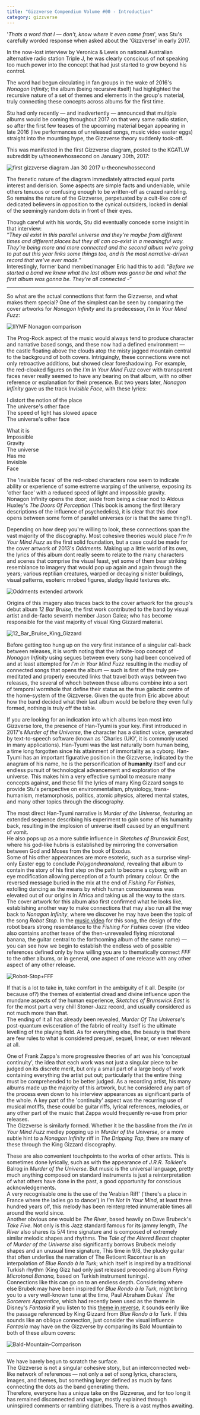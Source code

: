 ```yaml
---
title: "Gizzverse Compendium Volume #00 - Introduction"
category: gizzverse
---
```


'_Thats a word that I — don't, know where it even came from_'<!--snippet-->, was Stu's carefully worded response when asked about the 'Gizzverse' in early 2017.

In the now-lost interview by Veronica & Lewis on national Australian alternative radio station Triple J, he was clearly conscious of not speaking too much power into the concept that had just started to grow beyond his control.  

The word had begun circulating in fan groups in the wake of 2016's _Nonagon Infinity_; the album (being recursive itself) had highlighted the recursive nature of a set of themes and elements in the group's material, truly connecting these concepts across albums for the first time.

Stu had only recently — and inadvertently — announced that multiple albums would be coming throughout 2017 on that very same radio station, so after the first few teases of the upcoming material began appearing in late 2016 (live performances of unreleased songs, music video easter eggs) straight into the mounting hype, the Gizzverse theory suddenly took-off.

This was manifested in the first Gizzverse diagram, posted to the KGATLW subreddit by u/theonewhossecond on January 30th, 2017:

![first gizzverse diagram Jan 30 2017 u-theonewhossecond](https://user-images.githubusercontent.com/114916472/209906751-cb58a7af-a655-4a87-b8c9-701feeba6071.jpg)

The frenetic nature of the diagram immediately attracted equal parts interest and derision. Some aspects are simple facts and undeniable, while others tenuous or confusing enough to be written-off as crazed rambling. So remains the nature of the Gizzverse, perpetuated by a cult-like core of dedicated believers in opposition to the cynical outsiders, locked in denial of the seemingly random dots in front of their eyes.

Though careful with his words, Stu did eventually concede some insight in that interview:  
“_They all exist in this parallel universe and they're maybe from different times and different places but they all can co-exist in a meaningful way. They’re being more and more connected and the second album we’re going to put out this year links some things too, and is the most narrative-driven record that we’ve ever made._”  
Interestingly, former band member/manager Eric had this to add:
“_Before we started a band we knew what the last album was gonna be and what the first album was gonna be. They’re all connected -_”

---

So what are the actual connections that form the Gizzverse, and what makes them special? One of the simplest can be seen by comparing the cover artworks for _Nonagon Infinity_ and its predecessor, _I’m In Your Mind Fuzz_:

![IIYMF Nonagon comparison](https://user-images.githubusercontent.com/114916472/209906803-95a25f3b-2728-4124-a7c6-31c0ddb334d3.png)


The Prog-Rock aspect of the music would always tend to produce character and narrative based songs, and these now had a defined environment — the castle floating above the clouds atop the misty jagged mountain central to the background of both covers.
Intriguingly, these connections were not only retroactive additions, but showed clear foreshadowing. For example, the red-cloaked figures on the _I'm In Your Mind Fuzz_ cover with transparent faces never really seemed to have any bearing on that album, with no other reference or explanation for their presence. But two years later, _Nonagon Infinity_ gave us the track _Invisible Face_, with these lyrics:

I distort the notion of the place  
The universe's other face  
The speed of light has slowed apace  
The universe's other face  

What it is  
Impossible  
Gravity  
The universe  
Has me  
Invisible  
Face  

The 'invisible faces' of the red-robed characters now seem to indicate ability or experience of some extreme warping of the universe, exposing its 'other face' with a reduced speed of light and impossible gravity.  
Nonagon Infinity opens the door; aside from being a clear nod to Aldous Huxley's _The Doors Of Perception_ (This book is among the first literary descriptions of the influence of psychedelics), it is clear that this door opens between some form of parallel universes (or is that the same thing?).

Depending on how deep you're willing to look, these connections span the vast majority of the discography. Most cohesive theories would place _I'm In Your Mind Fuzz_ as the first solid foundation, but a case could be made for the cover artwork of 2013's _Oddments_. Making up a little world of its own, the lyrics of this album dont really seem to relate to the many characters and scenes that comprise the visual feast, yet some of them bear striking resemblance to imagery that would pop up again and again through the years; various reptilian creatures, warped or decaying sinister buildings, visual patterns, esoteric mrobed figures, sludgy liquid textures etc.

![Oddments extended artwork](https://user-images.githubusercontent.com/114916472/209906936-047e6c1b-5fc0-4a2a-990f-328ef71584f5.png)


Origins of this imagery also traces back to the cover artwork for the group's debut album _12 Bar Bruise_, the first work contributed to the band by visual artist and de-facto seventh member Jason Galea; who has become responsible for the vast majority of visual King Gizzard material.  

![12_Bar_Bruise_King_Gizzard](https://user-images.githubusercontent.com/114916472/209906958-058f16e3-2b07-4e01-822c-b48aa7f24c6f.jpg)


Before getting too hung up on the very first instance of a singular call-back between releases, it is worth noting that the infinite-loop concept of _Nonagon Infinity_ using segues between every song had been conceived of and at least attempted for _I'm in Your Mind Fuzz_  resulting in the medley of connected songs that opens the album — such is first of the truly pre-meditated and properly executed links that travel both ways between two releases, the several of whoch between these albums combine into a sort of temporal wormhole that define their status as the true galactic centre of the home-system of the Gizzverse.
Given the quote from Eric above about how the band decided what their last album would be before they even fully formed, nothing is truly off the table.

If you are looking for an indication into which albums lean most into Gizzverse lore, the presence of Han-Tyumi is your key. First introduced in 2017's _Murder of the Universe_, the character has a distinct voice, generated by text-to-speech software (known as 'Charles (UK)', it is commonly used in many applications). Han-Tyumi was the last naturally born human being, a time long forgotten since his attainment of immortality as a cyborg. Han-Tyumi has an important figurative position in the Gizzverse, indicated by the anagram of his name, he is the personification of **humanity** itself and our endless pursuit of technological advancement and exploration of the universe. This makes him a very effective symbol to measure many concepts against, and these fill the lyrics of many King Gizzard songs to provide Stu's perspective on environmentalism, physiology, trans-humanism, metamorphosis, politics, atomic physics, altered mental states, and many other topics through the discography.

The most direct Han-Tyumi narrative is _Murder of the Universe_, featuring an extended sequence describing his experiment to gain some of his humanity back, resulting in the implosion of universe itself caused by an engulfment of vomit.  
He also pops up as a more subtle influence in _Sketches of Brunswick East_, where his god-like hubris is established by mirroring the conversation between God and Moses from the book of Exodus.  
Some of his other appearances are more esoteric, such as a surprise vinyl-only Easter egg to conclude _Polygondwanaland_, revealing that album to contain the story of his first step on the path to become a cyborg; with an eye modification allowing perception of a fourth primary colour.  Or the reversed message buried in the mix at the end of _Fishing For Fishies_, extolling dancing as the means by which human consciousness was elevated out of our origins in Africa and taking us all the way to the stars.  
The cover artwork for this album also first confirmed what he looks like, establishing another way to make connections that may also run all the way back to _Nonagon Infinity_, where we discover he may have been the topic of the song _Robot Stop_. In the [music video](https://www.youtube.com/watch?v=9p_Si21ig7c&t=185s) for this song, the design of the robot bears strong resemblance to the _Fishing For Fishies_ cover (the video also contains another tease of the then-unrevealed flying microtonal banana, the guitar central to the forthcoming album of the same name) — you can see how we begin to establish the endless web of possible references defined only by how willing you are to thematically connect _FFF_ to the other albums, or in general, one aspect of one release with any other aspect of any other release.

![Robot-Stop+FFF](https://user-images.githubusercontent.com/114916472/209906981-2fa21a7e-ca87-411d-af95-5ceabcf3dd35.png)

If that is a lot to take in, take comfort in the ambiguity of it all. Despite (or because of?) the themes of existential dread and divine influence upon the mundane aspects of the human experience, _Sketches of Brunswick East_ is for the most part a very chill Stoner-Jazz record, and usually considered as not much more than that.  
The ending of it all has already been revealed, _Murder Of The Universe_'s post-quantum evisceration of the fabric of reality itself is the ultimate levelling of the playing field. As for everything else, the beauty is that there are few rules to what is considered prequel, sequel, linear, or even relevant at all.  

One of Frank Zappa's more progressive theories of art was his 'conceptual continuity', the idea that each work was not just a singular piece to be judged on its discrete merit, but only a small part of a large body of work containing everything the artist put out; particularly that the entire thing must be comprehended to be better judged. As a recording artist, his many albums made up the majority of this artwork, but he considered any part of the process even down to his interview appearances as significant parts of the whole. A key part of the 'continuity' aspect was the recurring use of musical motiffs, these could be guitar riffs, lyrical references, melodies, or any other part of the music that Zappa would frequently re-use from prior releases.  
The Gizzverse is similarly formed. Whether it be the bassline from the _I'm In Your Mind Fuzz_ medley popping up in _Murder of the Universe_, or a more subtle hint to a _Nonagon Infinity_ riff in _The Dripping Tap_, there are many of these through the King Gizzard discography.
  
These are also convenient touchpoints to the works of other artists. This is sometimes done lyrically, such as with the appearance of _J.R.R. Tolkien_'s Balrog in _Murder of the Universe_. But music is the universal language, pretty much anything composed on standard instruments is just a reinterpretation of what others have done in the past, a good opportunity for conscious acknowledgements.  
A very recognisable one is the use of the 'Arabian Riff' ('there's a place in France where the ladies go to dance') in _I'm Not In Your Mind_, at least three hundred years olf, this melody has been reinterpreted innumerable times all around the world since.  
Another obvious one would be _The River_, based heavily on Dave Brubeck's _Take Five_. Not only is this Jazz standard famous for its jammy length, _The River_ also shares its 5/4 time signature and is composed of extremely similar melodic shapes and rhythms. The _Tale of the Altered Beast_ chapter of _Murder of the Universe_ also significantly borrows Brubeck melody shapes and an unusual time signature, This time in 9/8, the plucky guitar that often underlies the narration of The Reticent Raconteur is an interpolation of _Blue Rondo à la Turk_; which itself is inspired by a traditional Turkish rhythm (King Gizz had only just released precceding album _Flying Microtonal Banana,_ based on Turkish instrument tunings).  
Connections like this can go on to an endless depth. Considering where else Brubek may have been inspired for _Blue Rondo à la Turk_, might bring you to a very well-known tune at the time, Paul Abraham Dukas' _The Sorcerers Apprentice_, which had recently been used as the theme in Disney's _Fantasia_ if you listen to this [theme in reverse](https://youtu.be/Er4RFAmfh-M?t=192), it sounds eerily like the passage referenced by King Gizzard from _Blue Rondo à la Turk_. If this sounds like an oblique connection, just consider the visual influence _Fantasia_ may have on the Gizzverse by comparing its Bald Mountiain to both of these album covers:

![Bald-Mountain-Comparison](https://user-images.githubusercontent.com/114916472/209907006-3c659408-6c75-4c14-afca-c3625022648a.jpg)


---

We have barely begun to scratch the surface.  
The Gizzverse is not a singular cohesive story, but an interconnected web-like network of references — not only a set of song lyrics, characters, images, and themes, but something larger defined as much by fans connecting the dots as the band generating them.  
Therefore, everyone has a unique take on the Gizzverse, and for too long it has remained disconnected and vague, mostly explained through uninspired comments or rambling diatribes.
There is a vast mythos awaiting.


<!-- Broken link to important interview: http://www.abc.net.au/triplej/musicnews/s4613979.htm
quotes available from Music Feeds: https://musicfeeds.com.au/news/king-gizzard-confirm-existence-parallel-gizzverse/
“They all exist in this parallel universe and they maybe from different times and different places but they all can co-exist in a meaningful way,” said guitarist Stu Mackenzie. “They’re being more and more connected and the second album we’re going to put out this year links some things too, and is the most narrative-driven record that we’ve ever made.”
“Before we started a band we knew what the last album was gonna be and what the first album was gonna be. They’re all connected,” added drummer Eric Moore.” -->
